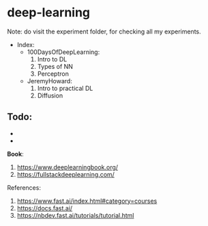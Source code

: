 # deep-learning

Note: do visit the experiment folder, for checking all my experiments.

- Index:
  - 100DaysOfDeepLearning:
    1. Intro to DL
    2. Types of NN
    3. Perceptron
  - JeremyHoward:
    1. Intro to practical DL
    2. Diffusion

**Todo**:
-
-
-


**Book**:

1. https://www.deeplearningbook.org/
2. https://fullstackdeeplearning.com/

References:

1. https://www.fast.ai/index.html#category=courses
2. https://docs.fast.ai/
3. https://nbdev.fast.ai/tutorials/tutorial.html
